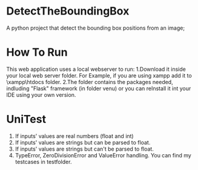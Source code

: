 # DetectTheBoundingBox
A python project that detect the bounding box positions from an image;

# How To Run
This web application uses a local webserver to run:
1.Download it inside your local web server folder. For Example, if you are using xampp add it to \xampp\htdocs folder.
2.The folder contains the packages needed, indluding "Flask" framework (in folder venu) or you can reInstall it int your IDE using your own version.

# UniTest

1. If inputs' values are real numbers (float and int)
2. If inputs' values are strings but can be parsed to float.
3. If inputs' values are strings but can't be parsed to float.
4. TypeError, ZeroDivisionError and ValueError handling.
You can find my testcases in testfolder.
